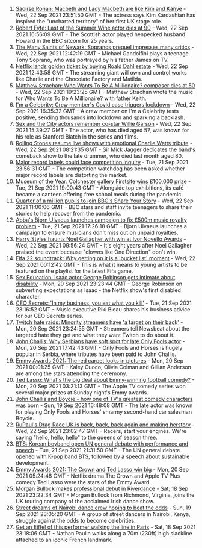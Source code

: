 1. [Saoirse Ronan: Macbeth and Lady Macbeth are like Kim and Kanye](https://www.bbc.co.uk/news/entertainment-arts-58627498?at_medium=RSS&at_campaign=KARANGA) - Wed, 22 Sep 2021 23:51:50 GMT - The actress says Kim Kardashian has inspired the "uncharted territory" of her first UK stage role.
2. [Robert Fyfe: Last of the Summer Wine actor dies at 90](https://www.bbc.co.uk/news/entertainment-arts-58653653?at_medium=RSS&at_campaign=KARANGA) - Wed, 22 Sep 2021 16:56:09 GMT - The Scottish actor played henpecked husband Howard in the BBC sitcom for 25 years.
3. [The Many Saints of Newark: Sopranos prequel impresses many critics](https://www.bbc.co.uk/news/entertainment-arts-58649988?at_medium=RSS&at_campaign=KARANGA) - Wed, 22 Sep 2021 12:42:19 GMT - Michael Gandolfini plays a teenage Tony Soprano, who was portrayed by his father James on TV.
4. [Netflix lands golden ticket by buying Roald Dahl estate](https://www.bbc.co.uk/news/entertainment-arts-58648566?at_medium=RSS&at_campaign=KARANGA) - Wed, 22 Sep 2021 12:43:58 GMT - The streaming giant will own and control works like Charlie and the Chocolate Factory and Matilda.
5. [Matthew Strachan: Who Wants To Be A Millionaire? composer dies at 50](https://www.bbc.co.uk/news/entertainment-arts-58656551?at_medium=RSS&at_campaign=KARANGA) - Wed, 22 Sep 2021 19:23:25 GMT - Matthew Strachan wrote the music for Who Wants To Be A Millionaire? with father Keith.
6. [I'm a Celebrity: Crew member's Covid case triggers lockdown](https://www.bbc.co.uk/news/world-australia-58653197?at_medium=RSS&at_campaign=KARANGA) - Wed, 22 Sep 2021 16:35:32 GMT - A crew member on I'm a Celebrity tests positive, sending thousands into lockdown and sparking a backlash.
7. [Sex and the City actors remember co-star Willie Garson](https://www.bbc.co.uk/news/world-us-canada-58647331?at_medium=RSS&at_campaign=KARANGA) - Wed, 22 Sep 2021 15:39:27 GMT - The actor, who has died aged 57, was known for his role as Stanford Blatch in the series and films.
8. [Rolling Stones resume live shows with emotional Charlie Watts tribute](https://www.bbc.co.uk/news/entertainment-arts-58649410?at_medium=RSS&at_campaign=KARANGA) - Wed, 22 Sep 2021 08:21:35 GMT - Sir Mick Jagger dedicates the band's comeback show to the late drummer, who died last month aged 80.
9. [Major record labels could face competition inquiry](https://www.bbc.co.uk/news/entertainment-arts-58643793?at_medium=RSS&at_campaign=KARANGA) - Tue, 21 Sep 2021 23:56:31 GMT - The competition watchdog has been asked whether major record labels are distorting the market.
10. [Museum of the Year: Colchester gallery Firstsite wins £100,000 prize](https://www.bbc.co.uk/news/entertainment-arts-58636369?at_medium=RSS&at_campaign=KARANGA) - Tue, 21 Sep 2021 19:00:43 GMT - Alongside top exhibitions, its café became a canteen offering free school meals during the pandemic.
11. [Quarter of a million pupils to join BBC's Share Your Story](https://www.bbc.co.uk/news/education-58638702?at_medium=RSS&at_campaign=KARANGA) - Wed, 22 Sep 2021 11:00:06 GMT - BBC stars and staff invite teenagers to share their stories to help recover from the pandemic.
12. [Abba's Bjorn Ulvaeus launches campaign to fix £500m music royalty problem](https://www.bbc.co.uk/news/entertainment-arts-58643787?at_medium=RSS&at_campaign=KARANGA) - Tue, 21 Sep 2021 17:26:18 GMT - Bjorn Ulvaeus launches a campaign to ensure musicians don't miss out on unpaid royalties.
13. [Harry Styles haunts Noel Gallagher with win at Ivor Novello Awards](https://www.bbc.co.uk/news/entertainment-arts-58642759?at_medium=RSS&at_campaign=KARANGA) - Wed, 22 Sep 2021 09:56:24 GMT - It's eight years after Noel Gallagher praised the event because "clowns like One Direction" don't win.
14. [Fifa 22 soundtrack: Why getting on it is a 'bucket list' moment](https://www.bbc.co.uk/news/newsbeat-58637447?at_medium=RSS&at_campaign=KARANGA) - Wed, 22 Sep 2021 00:12:42 GMT - This is what it means to young artists to be featured on the playlist for the latest Fifa game.
15. [Sex Education: Isaac actor George Robinson gets intimate about disability](https://www.bbc.co.uk/news/entertainment-arts-58623652?at_medium=RSS&at_campaign=KARANGA) - Mon, 20 Sep 2021 23:23:44 GMT - George Robinson on subverting expectations as Isaac - the Netflix show's first disabled character.
16. [CEO Secrets: 'In my business, you eat what you kill'](https://www.bbc.co.uk/news/business-58598136?at_medium=RSS&at_campaign=KARANGA) - Tue, 21 Sep 2021 23:16:52 GMT - Music executive Riki Bleau shares his business advice for our CEO Secrets series.
17. [Twitch hate raids: Minority streamers have 'a target on their back'](https://www.bbc.co.uk/news/newsbeat-58594732?at_medium=RSS&at_campaign=KARANGA) - Mon, 20 Sep 2021 23:24:55 GMT - Streamers tell Newsbeat about the targeted hate they get and what they want Twitch to do about it.
18. [John Challis: Why Serbians have soft spot for late Only Fools actor](https://www.bbc.co.uk/news/world-europe-58630500?at_medium=RSS&at_campaign=KARANGA) - Mon, 20 Sep 2021 17:42:43 GMT - Only Fools and Horses is hugely popular in Serbia, where tributes have been paid to John Challis.
19. [Emmy Awards 2021: The red carpet looks in pictures](https://www.bbc.co.uk/news/entertainment-arts-58620281?at_medium=RSS&at_campaign=KARANGA) - Mon, 20 Sep 2021 00:01:25 GMT - Kaley Cuoco, Olivia Colman and Gillian Anderson are among the stars attending the ceremony.
20. [Ted Lasso: What's the big deal about Emmy-winning football comedy?](https://www.bbc.co.uk/news/entertainment-arts-57968595?at_medium=RSS&at_campaign=KARANGA) - Mon, 20 Sep 2021 03:21:13 GMT - The Apple TV comedy series won several major prizes at Sunday night's Emmy awards.
21. [John Challis and Boycie - how one of TV's greatest comedy characters was born](https://www.bbc.co.uk/news/entertainment-arts-58617283?at_medium=RSS&at_campaign=KARANGA) - Sun, 19 Sep 2021 16:48:08 GMT - The late actor was known for playing Only Fools and Horses' smarmy second-hand car salesman Boycie.
22. [RuPaul's Drag Race UK is back, back, back again and making herstory](https://www.bbc.co.uk/news/entertainment-arts-58656172?at_medium=RSS&at_campaign=KARANGA) - Wed, 22 Sep 2021 23:02:47 GMT - Racers, start your engines. We're saying "hello, hello, hello" to the queens of season three.
23. [BTS: Korean boyband open UN general debate with performance and speech](https://www.bbc.co.uk/news/world-58644982?at_medium=RSS&at_campaign=KARANGA) - Tue, 21 Sep 2021 21:31:50 GMT - The UN general debate opened with K-pop band BTS, followed by a speech about sustainable development.
24. [Emmy Awards 2021: The Crown and Ted Lasso win big](https://www.bbc.co.uk/news/entertainment-arts-58620187?at_medium=RSS&at_campaign=KARANGA) - Mon, 20 Sep 2021 05:24:48 GMT - Netflix drama The Crown and Apple TV Plus comedy Ted Lasso were the stars of the Emmy Award.
25. [Morgan Bullock makes professional debut in Riverdance](https://www.bbc.co.uk/news/entertainment-arts-58602633?at_medium=RSS&at_campaign=KARANGA) - Sat, 18 Sep 2021 23:22:34 GMT - Morgan Bullock from Richmond, Virginia, joins the UK touring company of the acclaimed Irish dance show.
26. [Street dreams of Nairobi dance crew hoping to beat the odds](https://www.bbc.co.uk/news/world-africa-58602632?at_medium=RSS&at_campaign=KARANGA) - Sun, 19 Sep 2021 23:05:20 GMT - A group of street dancers in Nairobi, Kenya, struggle against the odds to become celebrities.
27. [Get an Eiffel of this performer walking the line in Paris](https://www.bbc.co.uk/news/world-europe-58612966?at_medium=RSS&at_campaign=KARANGA) - Sat, 18 Sep 2021 23:18:06 GMT - Nathan Paulin walks along a 70m (230ft) high slackline attached to an iconic French landmark.
